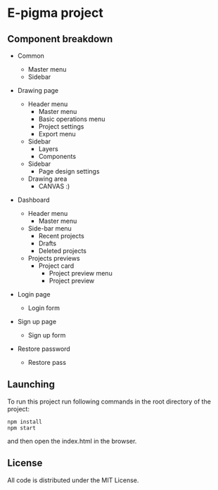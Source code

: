 # E-pigma project

## Component breakdown

- Common
    - Master menu
    - Sidebar

- Drawing page
    - Header menu
        - Master menu
        - Basic operations menu
        - Project settings
        - Export menu
    - Sidebar
        - Layers
        - Components
    - Sidebar
        - Page design settings
    - Drawing area
        - CANVAS :)

- Dashboard
    - Header menu
        - Master menu
    - Side-bar menu
        - Recent projects
        - Drafts
        - Deleted projects
    - Projects previews
        - Project card
            - Project preview menu
            - Project preview

- Login page
    - Login form
    
- Sign up page
    - Sign up form

- Restore password
    - Restore pass
    
## Launching 

To run this project run following commands in the root directory of the project:

```
npm install
npm start
```
and then open the index.html in the browser.


## License

All code is distributed under the MIT License.
